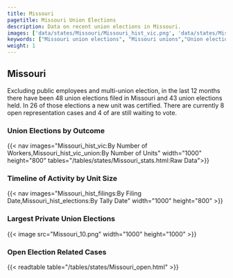 ```yaml
---
title: Missouri
pagetitle: Missouri Union Elections
description: Data on recent union elections in Missouri.
images: ['data/states/Missouri/Missouri_hist_vic.png', 'data/states/Missouri/Missouri_hist_size.png', 'data/states/Missouri/Missouri_10.png']
keywords: ["Missouri union elections", "Missouri unions","Union elections"]
weight: 1
---
```

##  Missouri

Excluding public employees and multi-union election, in the last 12 months there have been 48 union elections filed in Missouri and 43 union elections held. In 26 of those elections a new unit was certified. There are currently 8 open representation cases and 4 of are still waiting to vote.

### Union Elections by Outcome
{{< nav images="Missouri_hist_vic:By Number of Workers,Missouri_hist_vic_union:By Number of Units" width="1000" height="800" tables="/tables/states/Missouri_stats.html:Raw Data">}}

### Timeline of Activity by Unit Size
{{< nav images="Missouri_hist_filings:By Filing Date,Missouri_hist_elections:By Tally Date" width="1000" height="800" >}}

### Largest Private Union Elections
{{< image src="Missouri_10.png" width="1000" height="1000"  >}}

### Open Election Related Cases
{{< readtable table="/tables/states/Missouri_open.html" >}}

